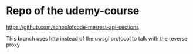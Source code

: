 # Repo of the udemy-course
https://github.com/schoolofcode-me/rest-api-sections

This branch uses http instead of the uwsgi protocol to talk with the reverse proxy